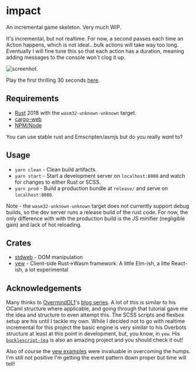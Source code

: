 # impact
An incremental game skeleton. Very much WIP.

It's incremental, but not realtime.  For now, a second passes each time an Action happens, which is not ideal...bulk actions will take way too long.  Eventually I will fine tune this so that each action has a duration, meaning adding messages to the console won't clog it up.

![screenhot](https://i.imgur.com/siTfdFc.png).

Play the first thrilling 30 seconds [here](http://deciduously.com/impact).

## Requirements

* [Rust](https://www.rust-lang.org/en-US/) 2018 with the `wasm32-unknown-unknown` target.
* [cargo-web](https://github.com/koute/cargo-web)
* [NPM/Node](https://nodejs.org/en/download/)

You can use stable rust and Emscripten/asmjs but do you really *want* to?

## Usage

* `yarn clean` - Clean build artifacts.
* `yarn start` - Start a development server on `localhost:8000` and watch for changes to either Rust or SCSS.
* `yarn prod` - Build a production bundle at `release/` and serve on `localhost:8080`.

Note - the `wasm32-unknown-unknown` target does not currently support debug builds, so the dev server runs a release build of the rust code.  For now, the only difference with with the production build is the JS minifier (negligible gain) and lack of hot reloading.

## Crates

* [stdweb](https://github.com/koute/stdweb) - DOM manipulation
* [yew](https://github.com/DenisKolodin/yew) - Client-side Rust->Wasm framework.  A little Elm-ish, a litte React-ish, a lot experimental

## Acknowledgements

Many thinks to [OvermindDL1](https://github.com/overminddl1)'s [blog series](http://blog.overminddl1.com/tags/overbots/).  A lot of this is similar to his OCaml structure where applicable, and going through that tutorial gave me the idea and structure to even attempt this.  The SCSS scripts and flexbox setup are his until I tackle my own.  While I decided not to go with realtime incremental for this project the basic engine is very similar to his Overbots structure at least at this point in development, but, you know, in `yew`.  His [`bucklescript-tea`](https://github.com/OvermindDL1/bucklescript-tea) is also an amazing project and you should check it out!

Also of course the [yew examples](https://github.com/DenisKolodin/yew/tree/master/examples) were invaluable in overcoming the humps.  I'm still not positive I'm getting the event pattern down proper but time will tell!
